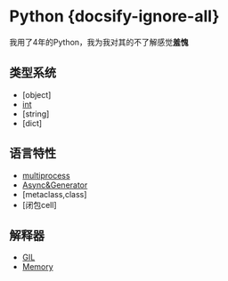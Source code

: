 # Python {docsify-ignore-all}

我用了4年的Python，我为我对其的不了解感觉**羞愧**

## 类型系统
- [object]
- [int](/lang/python/int.md)
- [string]
- [dict]

## 语言特性
- [multiprocess]()
- [Async&Generator](/lang/python/generator.md)
- [metaclass,class]
- [闭包cell]

## 解释器
- [GIL](/lang/python/gil.md)
- [Memory](/lang/python/memory.md)

